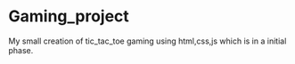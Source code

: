 # Gaming_project
My small creation of tic_tac_toe gaming using html,css,js which is in a initial phase.
